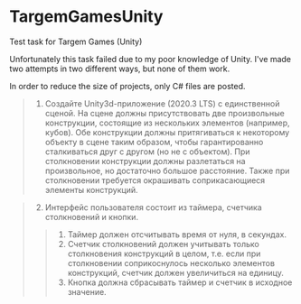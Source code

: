 # TargemGamesUnity
Test task for Targem Games (Unity)

Unfortunately this task failed due to my poor knowledge of Unity. I've made two attempts in two different ways, but none of them work.

In order to reduce the size of projects, only C# files are posted.

>1. Создайте Unity3d-приложение (2020.3 LTS) с единственной сценой. На сцене должны присутствовать две произвольные конструкции, состоящие из нескольких элементов (например, кубов). Обе конструкции должны притягиваться к некоторому объекту в сцене таким образом, чтобы гарантированно сталкиваться друг с другом (но не с объектом). При столкновении конструкции должны разлетаться на произвольное, но достаточно большое расстояние. Также при столкновении требуется окрашивать соприкасающиеся элементы конструкций.

>2. Интерфейс пользователя состоит из таймера, счетчика столкновений и кнопки.
>>1. Таймер должен отсчитывать время от нуля, в секундах.
>>2. Счетчик столкновений должен учитывать только столкновения конструкций в целом, т.е. если при столкновении соприкоснулось несколько элементов конструкций, счетчик должен увеличиться на единицу.
>>3. Кнопка должна сбрасывать таймер и счетчик в исходное значение.